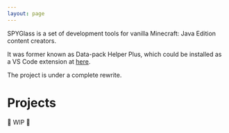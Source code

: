 ```yaml
---
layout: page
---
```


SPYGlass is a set of development tools for vanilla Minecraft: Java Edition content creators.

It was former known as Data-pack Helper Plus, which could be installed as a VS Code extension at [here](https://marketplace.visualstudio.com/items?itemName=SPGoding.datapack-language-server).

The project is under a complete rewrite.

# Projects

🚧 WIP 🚧
